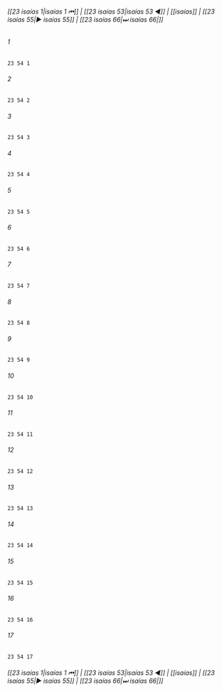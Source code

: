 
###### [[23 isaías 1|isaías 1 ⏮]] | [[23 isaías 53|isaías 53 ◀]] | [[isaías]] | [[23 isaías 55|▶ isaías 55]] | [[23 isaías 66|⏭ isaías 66|]]

###### 1
``` verse
23 54 1 
```
###### 2
``` verse
23 54 2 
```
###### 3
``` verse
23 54 3 
```
###### 4
``` verse
23 54 4 
```
###### 5
``` verse
23 54 5 
```
###### 6
``` verse
23 54 6 
```
###### 7
``` verse
23 54 7 
```
###### 8
``` verse
23 54 8 
```
###### 9
``` verse
23 54 9 
```
###### 10
``` verse
23 54 10 
```
###### 11
``` verse
23 54 11 
```
###### 12
``` verse
23 54 12 
```
###### 13
``` verse
23 54 13 
```
###### 14
``` verse
23 54 14 
```
###### 15
``` verse
23 54 15 
```
###### 16
``` verse
23 54 16 
```
###### 17
``` verse
23 54 17 
```

###### [[23 isaías 1|isaías 1 ⏮]] | [[23 isaías 53|isaías 53 ◀]] | [[isaías]] | [[23 isaías 55|▶ isaías 55]] | [[23 isaías 66|⏭ isaías 66|]]

